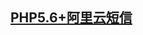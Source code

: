 
## [PHP5.6+阿里云短信](https://help.aliyun.com/document_detail/55359.html?spm=a2c4g.11186623.2.26.464e57cfuNqIcX)
